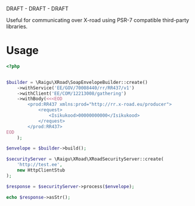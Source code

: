 DRAFT - DRAFT - DRAFT

Useful for communicating over X-road using PSR-7 compatible third-party libraries.


# Usage

```php
<?php


$builder = \Raigu\XRoad\SoapEnvelopeBuilder::create()
    ->withService('EE/GOV/70008440/rr/RR437/v1')
    ->withClient('EE/COM/12213008/gathering')
    ->withBody(<<<EOD
        <prod:RR437 xmlns:prod="http://rr.x-road.eu/producer">
            <request>
                <Isikukood>00000000000</Isikukood>
            </request>
        </prod:RR437>
EOD
    );

$envelope = $builder->build();

$securityServer = \Raigu\XRoad\XRoadSecurityServer::create(
    'http://test.ee',
    new HttpClientStub
);

$response = $securityServer->process($envelope);

echo $response->asStr();
```